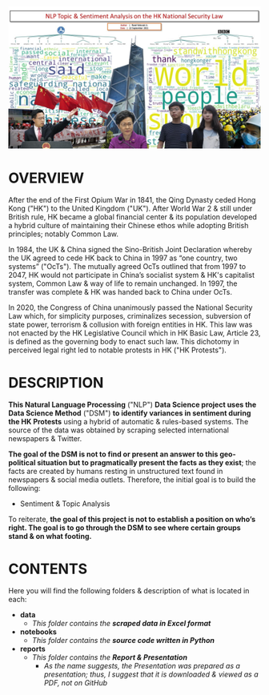 ![alt text](https://github.com/sobcza11/NLP_HK_Security_Law/blob/main/_supporting/READ%20ME_HK.jpg)
# OVERVIEW
After the end of the First Opium War in 1841, the Qing Dynasty ceded Hong Kong ("HK") to the United Kingdom ("UK"). After World War 2 & still under British rule, HK became a global financial center & its population developed a hybrid culture of maintaining their Chinese ethos while adopting British principles; notably Common Law.

In 1984, the UK & China signed the Sino-British Joint Declaration whereby the UK agreed to cede HK back to China in 1997 as “one country, two systems” ("OcTs"). The mutually agreed OcTs outlined that from 1997 to 2047, HK would not participate in China’s socialist system & HK's capitalist system, Common Law & way of life to remain unchanged. In 1997, the transfer was complete & HK was handed back to China under OcTs.

In 2020, the Congress of China unanimously passed the National Security Law which, for simplicity purposes, criminalizes secession, subversion of state power, terrorism & collusion with foreign entities in HK. This law was not enacted by the HK Legislative Council which in HK Basic Law, Article 23, is defined as the governing body to enact such law. This dichotomy in perceived legal right led to notable protests in HK ("HK Protests").


# DESCRIPTION
<b>This Natural Language Processing</b> ("NLP") <b>Data Science project uses the Data Science Method</b> ("DSM") <b>to identify variances in sentiment during the HK Protests</b> using a hybrid of automatic & rules-based systems. The source of the data was obtained by scraping selected international newspapers & Twitter. 

<b>The goal of the DSM is not to find or present an answer to this geo-political situation but to pragmatically present the facts as they exist</b>; the facts are created by humans resting in unstructured text found in newspapers & social media outlets. Therefore, the initial goal is to build the following:

   * Sentiment & Topic Analysis

To reiterate, <b>the goal of this project is not to establish a position on who’s right. The goal is to go through the DSM to see where certain groups stand & on what footing.</b>

# CONTENTS
Here you will find the following folders & description of what is located in each:
   * <b>data</b>
     * <i>This folder contains the <b>scraped data in Excel format</b></i>
   * <b>notebooks</b>
     *  <i>This folder contains the <b>source code written in Python</b></i>
   * <b>reports</b>
     * <i>This folder contains the <b>Report & Presentation</b></i>
       * <i>As the name suggests, the Presentation was prepared as a presentation; thus, I suggest that it is downloaded & viewed as a PDF, not on GitHub</i>

